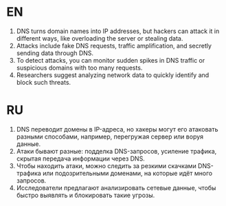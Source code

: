 # EN
1. DNS turns domain names into IP addresses, but hackers can attack it in different ways, like overloading the server or stealing data.
2. Attacks include fake DNS requests, traffic amplification, and secretly sending data through DNS.  
3. To detect attacks, you can monitor sudden spikes in DNS traffic or suspicious domains with too many requests.  
4. Researchers suggest analyzing network data to quickly identify and block such threats.

# RU
1. DNS переводит домены в IP-адреса, но хакеры могут его атаковать разными способами, например, перегружая сервер или воруя данные.  
2. Атаки бывают разные: подделка DNS-запросов, усиление трафика, скрытая передача информации через DNS.  
3. Чтобы находить атаки, можно следить за резкими скачками DNS-трафика или подозрительными доменами, на которые идёт много запросов.  
4. Исследователи предлагают анализировать сетевые данные, чтобы быстро выявлять и блокировать такие угрозы.

